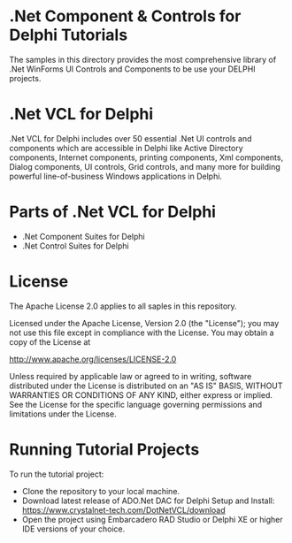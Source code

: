 # .Net Component & Controls for Delphi Tutorials
The samples in this directory provides the most comprehensive library of .Net WinForms UI Controls and Components to be use your DELPHI projects.

# .Net VCL for Delphi
.Net VCL for Delphi includes over 50 essential .Net UI controls and components which are accessible in Delphi like Active Directory components, Internet components, printing components, Xml components, Dialog components, UI controls, Grid controls, and many more for building powerful line-of-business Windows applications in Delphi.

# Parts of .Net VCL for Delphi
* .Net Component Suites for Delphi
* .Net Control Suites for Delphi

# License
The Apache License 2.0 applies to all saples in this repository.

Licensed under the Apache License, Version 2.0 (the "License"); you may not use this file except in compliance with the License. You may obtain a copy of the License at

  http://www.apache.org/licenses/LICENSE-2.0
  
Unless required by applicable law or agreed to in writing, software distributed under the License is distributed on an "AS IS" BASIS, WITHOUT WARRANTIES OR CONDITIONS OF ANY KIND, either express or implied. See the License for the specific language governing permissions and limitations under the License.

# Running Tutorial Projects
To run the tutorial project:
* Clone the repository to your local machine.
* Download latest release of ADO.Net DAC for Delphi Setup and Install: https://www.crystalnet-tech.com/DotNetVCL/download
* Open the project using Embarcadero RAD Studio or Delphi XE or higher IDE versions of your choice.
